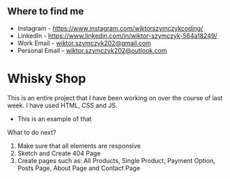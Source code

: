 ## Where to find me
* Instagram - https://www.instagram.com/wiktorszymczykcoding/
* LinkedIn - https://www.linkedin.com/in/wiktor-szymczyk-564a18249/
* Work Email - wiktor.szymczyk202@gmail.com
* Personal Email - wiktor.szymczyk202@outlook.com

# Whisky Shop
This is an entire project that I have been working on over the course of last week. I have used HTML, CSS and JS.

* This is an example of that

What to do next?
1.  Make sure that all elements are responsive
2.  Sketch and Create 404 Page
3.  Create pages such as: All Products, Single Product, Payment Option, Posts Page, About Page and Contact Page
